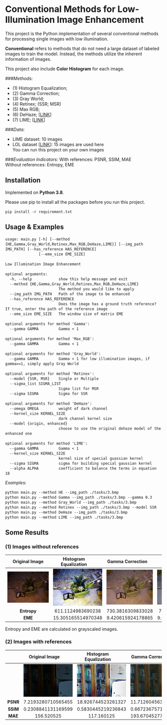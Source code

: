 # Conventional Methods for Low-Illumination Image Enhancement
This project is the Python implementation of
several conventional methods for processing
single images with low illumination.


**Conventional** refers to methods that do not need a large dataset of labeled
images to train the model. Instead, the methods utilize 
the inherent information of images.

This project also include **Color Histogram** for each image.

###*Methods:* 
* (1) Histogram Equalization; 
* (2) Gamma Correction;
* (3) Gray World;
* (4) Retinex; (SSR; MSR)
* (5) Max RGB; 
* (6) DeHaze; [[LINK](https://ieeexplore.ieee.org/document/6012107)]
* (7) LIME; [[LINK](https://ieeexplore.ieee.org/abstract/document/7782813)]

###*Data:* 
* LIME dataset: 10 images
* LOL dataset [[LINK](https://daooshee.github.io/BMVC2018website/)]: 15 images are used here  
  You can run this project on your own images

###*Evaluation Indicators:* 
With references: PSNR, SSIM, MAE  
Without references:  Entropy, EME



## Installation
Implemented on **Python 3.8**. 

Please use pip to install all the packages before you run this project.
```
pip install -r requirement.txt
```
## Usage & Examples
```
usage: main.py [-h] [--method {HE,Gamma,Gray_World,Retinex,Max_RGB,DeHaze,LIME}] [--img_path IMG_PATH] [--has_reference HAS_REFERENCE]
               [--eme_size EME_SIZE]

Low Illumination Image Enhancement

optional arguments:
  -h, --help            show this help message and exit
  --method {HE,Gamma,Gray_World,Retinex,Max_RGB,DeHaze,LIME}
                        The method you would like to apply
  --img_path IMG_PATH   Path of the image to be enhanced
  --has_reference HAS_REFERENCE
                        Does the image has a ground truth reference? If true, enter the path of the reference image
  --eme_size EME_SIZE   The window size of matrix EME

optional arguments for method 'Gamma':
  --gamma GAMMA         Gamma < 1

optional arguments for method 'Max_RGB':
  --gamma GAMMA         Gamma < 1
  
optional arguments for method 'Gray_World':
  --gamma GAMMA         Gamma < 1 for low illumination images, if gamma==1, simply apply Gray World

optional arguments for method 'Retinex':
  --model {SSR, MSR}    Single or Multiple
  --sigma_list SIGMA_LIST
                        Sigma list for MSR
  --sigma SIGMA         Sigma for SSR

optional arguments for method 'DeHaze':
  --omega OMEGA         weight of dark channel
  --kernel_size KERNEL_SIZE
                        dark channel kernel size
  --model {origin, enhanced} 
                        choose to use the original dehaze model of the enhanced one

optional arguments for method 'LIME': 
  --gamma GAMMA         Gamma < 1  
  --kernel_size KERNEL_SIZE
                        kernel size of special guassian kernel
  --sigma SIGMA         sigma for building special gaussian kernel                                                                           
  --alpha ALPHA         coefficient to balance the terms in equation 18
```
*Examples:*
```
python main.py --method HE --img_path ./tasks/3.bmp
python main.py --method Gamma --img_path ./tasks/3.bmp --gamma 0.3
python main.py --method Gray_World --img_path ./tasks/3.bmp 
python main.py --method Retinex --img_path ./tasks/3.bmp --model SSR
python main.py --method DeHaze --img_path ./tasks/3.bmp 
python main.py --method LIME --img_path ./tasks/3.bmp
```

## Some Results
### (1) Images without references
Original Image  <div style="width: 100pt">           |  <div style="width: 100pt">Histogram Equalization  | <div style="width: 100pt"> Gamma Correction | <div style="width: 100pt">Gray World |<div style="width: 100pt"> Retinex-SSR |<div style="width: 100pt"> Retinex-MSR) |<div style="width: 100pt"> Max RGB |<div style="width: 100pt"> DeHaze| <div style="width: 100pt">LIME |
:-------------------------:|:-------------------------:|:-------------------------:|:-------------------------:|:-------------------------:|:-------------------------:|:-------------------------:|:-------------------------:|:-------------------------:
 ![](tasks/3.bmp) |  ![](show/nonref_HE.png)|![](show/nonref_Gamma.png) |![](show/nonref_Gray_World.png)|![](show/nonref_SSR.png)|![](show/nonref_MSR.png)|![](show/nonref_Max_RGB.png)|![](show/nonref_DeHaze.png)|![](show/nonref_LIME.png)
**Entropy**  | 611.1124983690238 | 730.3816309833028 | 706.263281421345 |636.036593322102|585.1020636647495| 654.0260442891583|657.5397980870036|742.1913111124674
**EME**  | 15.305165514970348 | 9.420615924178865 |  9.592785267042633 |4.0243145405342675|3.0018271371980196|7.566815617221303|13.392978947612137|13.100082303554595

Entropy and EME are calculated on grayscaled images.

### (2) Images with references

<img width=200/>|<div style="width: 100pt">Original Image             | <div style="width: 100pt"> Histogram Equalization  | <div style="width: 100pt"> Gamma Correction |<div style="width: 100pt"> Gray World |<div style="width: 100pt"> Retinex-SSR |<div style="width: 100pt"> Retinex-MSR) |<div style="width: 100pt"> Max RGB |<div style="width: 100pt"> DeHaze-Enhanced| <div style="width: 100pt">LIME |<div style="width: 100pt"> Reference
:-------------------------:|:-------------------------:|:-------------------------:|:-------------------------:|:-------------------------:|:-------------------------:|:-------------------------:|:-------------------------:|:-------------------------:|:-------------------------:|:-------------------------:
![]() | ![](test/1.png)|![](show/ref_HE.png)|![](show/ref_Gamma.png)|![](show/ref_Gray_World.png)|![](show/ref_SSR.png)|![](show/ref_MSR.png)|![](show/ref_Max_RGB.png)|![](show/ref_DeHaze.png)|![](show/ref_LIME.png)|![](test_ref/1.png)
**PSNR**  | 7.2193280710565455 |18.926744523261327|11.712604563144748|11.646687482226309|15.88358444752949|14.576818280920634|14.390773497344718|11.711098364463519|12.617874619904484|\
**SSIM**  |0.2308841131169599 |0.5830445219236843|0.6672367571607071|0.662676211725519|0.6726973168310817|0.6625939161812796|0.6212743980777758|0.5819588034721623|0.6394874942870507|\
**MAE**  |156.520525| 117.160125|193.67045277777777|193.73516805555556|80.31700694444444|76.13896944444444|191.804525|199.20753472222222|196.52864305555556|\